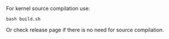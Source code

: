 For kernel source compilation use:
```shell
bash build.sh
```

Or check release page if there is no need for source compilation.
